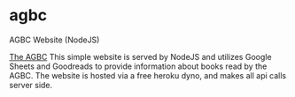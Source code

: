 # agbc
AGBC Website (NodeJS)

<a href='http://theagbc.org' target='_blank'>The AGBC</a>
This simple website is served by NodeJS and utilizes Google Sheets and Goodreads to provide information about books read by the AGBC.
The website is hosted via a free heroku dyno, and makes all api calls server side.
